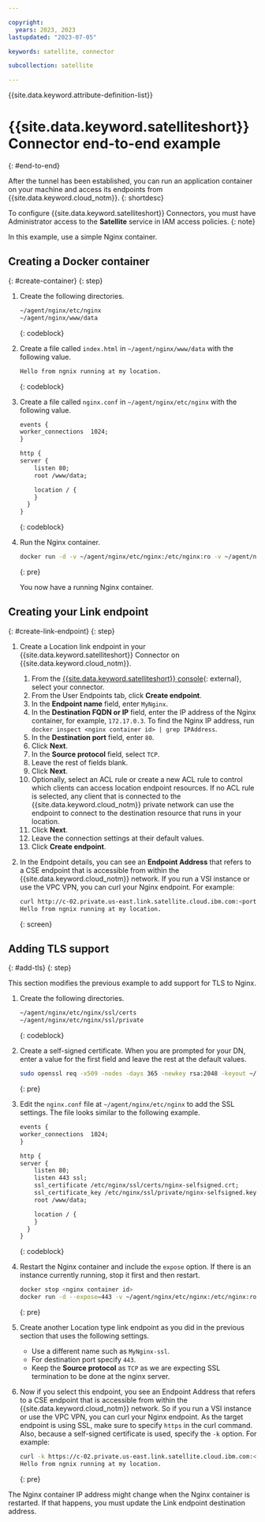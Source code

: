 ```yaml
---

copyright:
  years: 2023, 2023
lastupdated: "2023-07-05"

keywords: satellite, connector

subcollection: satellite

---
```


{{site.data.keyword.attribute-definition-list}}

# {{site.data.keyword.satelliteshort}} Connector end-to-end example
{: #end-to-end}

After the tunnel has been established, you can run an application container on your machine and access its endpoints from {{site.data.keyword.cloud_notm}}.
{: shortdesc}
  
To configure {{site.data.keyword.satelliteshort}} Connectors, you must have Administrator access to the **Satellite** service in IAM access policies.
{: note}

In this example, use a simple Nginx container.

## Creating a Docker container
{: #create-container}
{: step}
  
1. Create the following directories.  
    ```txt  
    ~/agent/nginx/etc/nginx
    ~/agent/nginx/www/data
    ```
    {: codeblock} 
  
1. Create a file called `index.html` in `~/agent/nginx/www/data` with the following value.
    ```txt
    Hello from ngnix running at my location.
    ```
    {: codeblock}  
  
1. Create a file called `nginx.conf` in `~/agent/nginx/etc/nginx` with the following value.  
    ```txt
    events {
    worker_connections  1024;
    }

    http {
    server {
        listen 80;
        root /www/data;

        location / {
        }
      }
    }
    ```
    {: codeblock}
  
1. Run the Nginx container.
    ```sh  
    docker run -d -v ~/agent/nginx/etc/nginx:/etc/nginx:ro -v ~/agent/nginx/www/data:/www/data:ro nginx
    ```
    {: pre} 

    You now have a running Nginx container.
  
## Creating your Link endpoint
{: #create-link-endpoint}
{: step}

1. Create a Location link endpoint in your {{site.data.keyword.satelliteshort}} Connector on {{site.data.keyword.cloud_notm}}.
    1. From the [{{site.data.keyword.satelliteshort}} console](https://test.cloud.ibm.com/satellite/connectors){: external}, select your connector.
    1. From the User Endpoints tab, click **Create endpoint**.
    1. In the **Endpoint name** field, enter `MyNginx`.
    1. In the **Destination FQDN or IP** field, enter the IP address of the Nginx container, for example, `172.17.0.3`. To find the Nginx IP address, run `docker inspect <nginx container id> | grep IPAddress`. 
    1. In the **Destination port** field, enter `80`.
    1. Click **Next**.
    1. In the **Source protocol** field, select `TCP`.
    1. Leave the rest of fields blank.
    1. Click **Next**.
    1. Optionally, select an ACL rule or create a new ACL rule to control which clients can access location endpoint resources. If no ACL rule is selected, any client that is connected to the {{site.data.keyword.cloud_notm}} private network can use the endpoint to connect to the destination resource that runs in your location.
    1. Click **Next**.
    1. Leave the connection settings at their default values.
    1. Click **Create endpoint**.

1. In the Endpoint details, you can see an **Endpoint Address** that refers to a CSE endpoint that is accessible from within the {{site.data.keyword.cloud_notm}} network. If you run a VSI instance or use the VPC VPN, you can curl your Nginx endpoint. For example:
    ```sh
    curl http://c-02.private.us-east.link.satellite.cloud.ibm.com:<port>
    Hello from ngnix running at my location.
    ``` 
    {: screen}

## Adding TLS support
{: #add-tls}
{: step}

This section modifies the previous example to add support for TLS to Nginx.

1. Create the following directories.  
    ```txt  
    ~/agent/nginx/etc/nginx/ssl/certs
    ~/agent/nginx/etc/nginx/ssl/private
    ```
    {: codeblock}

1. Create a self-signed certificate. When you are prompted for your DN, enter a value for the first field and leave the rest at the default values.
    ```sh
    sudo openssl req -x509 -nodes -days 365 -newkey rsa:2048 -keyout ~/agent/nginx/etc/nginx/ssl/private/nginx-selfsigned.key -out ~/agent/nginx/etc/nginx/ssl/certs/nginx-selfsigned.crt
    ```
    {: pre}

1. Edit the `nginx.conf` file at `~/agent/nginx/etc/nginx` to add the SSL settings. The file looks similar to the following example.
    ```txt
    events {
    worker_connections  1024;
    }

    http {
    server {
        listen 80;
        listen 443 ssl;
        ssl_certificate /etc/nginx/ssl/certs/nginx-selfsigned.crt;
        ssl_certificate_key /etc/nginx/ssl/private/nginx-selfsigned.key;
        root /www/data;

        location / {
        }
      }
    }
    ```
    {: codeblock}  

1. Restart the Nginx container and include the `expose` option.  If there is an instance currently running, stop it first and then restart.
    ```sh
    docker stop <nginx container id> 
    docker run -d --expose=443 -v ~/agent/nginx/etc/nginx:/etc/nginx:ro -v ~/agent/nginx/www/data:/www/data:ro nginx
    ```
    {: pre}

1. Create another Location type link endpoint as you did in the previous section that uses the following settings. 
    - Use a different name such as `MyNginx-ssl`.
    - For destination port specify `443`.
    - Keep the **Source protocol** as `TCP` as we are expecting SSL termination to be done at the nginx server.

1. Now if you select this endpoint, you see an Endpoint Address that refers to a CSE endpoint that is accessible from within the {{site.data.keyword.cloud_notm}} network. So if you run a VSI instance or use the VPC VPN, you can curl your Nginx endpoint. As  the target endpoint is using SSL, make sure to specify `https` in the curl command. Also, because a self-signed certificate is used, specify the `-k` option. For example:
    ```sh
    curl -k https://c-02.private.us-east.link.satellite.cloud.ibm.com:<port>
    Hello from ngnix running at my location.
    ```
    {: pre}

The Nginx container IP address might change when the Nginx container is restarted. If that happens, you must update the Link endpoint destination address. 

  

